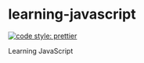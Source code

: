 # learning-javascript

<a href="https://prettier.io/"><img alt="code style: prettier" src="https://img.shields.io/badge/code_style-prettier-ff69b4.svg"></a>

Learning JavaScript
